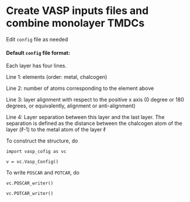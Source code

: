 # Create VASP inputs files and combine monolayer TMDCs

Edit `config` file as needed 

#### Default  `config` file format: 
Each layer has four lines. 

Line 1: elements (order: metal, chalcogen)

Line 2: number of atoms corresponding to the element above 

Line 3: layer alignment with respect to the positive x axis (0 degree or 180 degrees, or equivalently, alignment or anti-alignment)

Line 4: Layer separation between this layer and the last layer. The separation is defined as the distance between the chalcogen atom of the layer ($\ell$-1) to the metal atom of the layer $\ell$


To construct the structure, do

`import vasp_cofig as vc`

`v = vc.Vasp_Config()` 

To write `POSCAR` and `POTCAR`, do 

`vc.POSCAR_writer()`

`vc.POTCAR_writer()`
